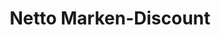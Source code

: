 ---
title: "Netto Marken-Discount"
url: /halle-saale/netto-marken-discount-dieselstrasse/
shop: Supermarkt
---
